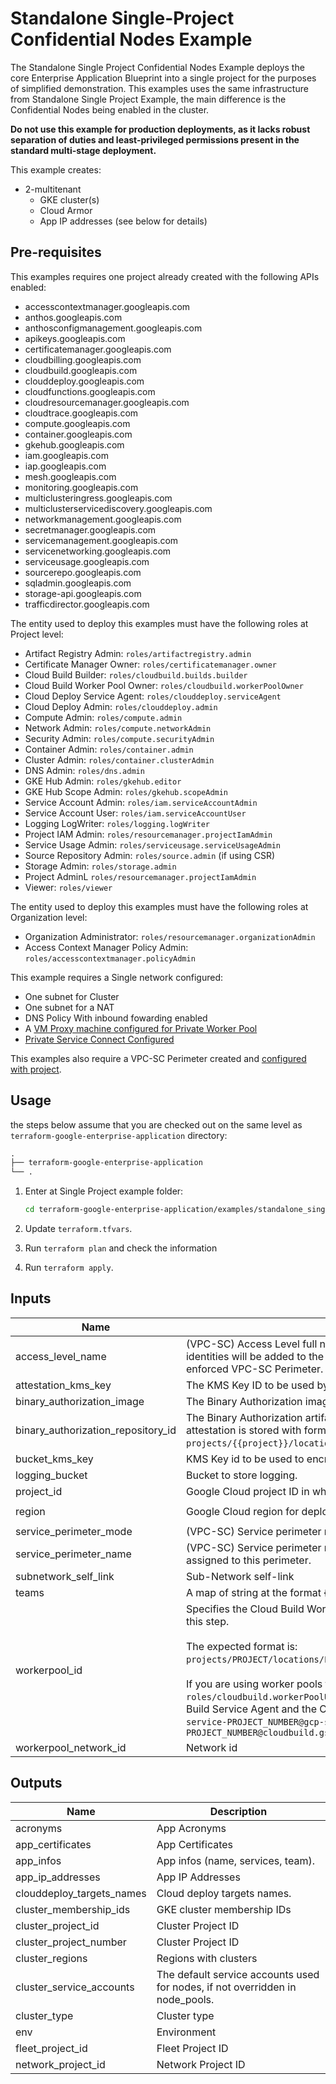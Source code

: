 # Standalone Single-Project Confidential Nodes Example
The Standalone Single Project Confidential Nodes Example deploys the core Enterprise Application Blueprint into a single project for the purposes of simplified demonstration. This examples uses the same infrastructure from Standalone Single Project Example, the main difference is the Confidential Nodes being enabled in the cluster.

**Do not use this example for production deployments, as it lacks robust separation of duties and least-privileged permissions present in the standard multi-stage deployment.**

This example creates:

- 2-multitenant
    - GKE cluster(s)
    - Cloud Armor
    - App IP addresses (see below for details)

## Pre-requisites

This examples requires one project already created with the following APIs enabled:

- accesscontextmanager.googleapis.com
- anthos.googleapis.com
- anthosconfigmanagement.googleapis.com
- apikeys.googleapis.com
- certificatemanager.googleapis.com
- cloudbilling.googleapis.com
- cloudbuild.googleapis.com
- clouddeploy.googleapis.com
- cloudfunctions.googleapis.com
- cloudresourcemanager.googleapis.com
- cloudtrace.googleapis.com
- compute.googleapis.com
- container.googleapis.com
- gkehub.googleapis.com
- iam.googleapis.com
- iap.googleapis.com
- mesh.googleapis.com
- monitoring.googleapis.com
- multiclusteringress.googleapis.com
- multiclusterservicediscovery.googleapis.com
- networkmanagement.googleapis.com
- secretmanager.googleapis.com
- servicemanagement.googleapis.com
- servicenetworking.googleapis.com
- serviceusage.googleapis.com
- sourcerepo.googleapis.com
- sqladmin.googleapis.com
- storage-api.googleapis.com
- trafficdirector.googleapis.com

The entity used to deploy this examples must have the following roles at Project level:

- Artifact Registry Admin: `roles/artifactregistry.admin`
- Certificate Manager Owner: `roles/certificatemanager.owner`
- Cloud Build Builder: `roles/cloudbuild.builds.builder`
- Cloud Build Worker Pool Owner: `roles/cloudbuild.workerPoolOwner`
- Cloud Deploy Service Agent: `roles/clouddeploy.serviceAgent`
- Cloud Deploy Admin: `roles/clouddeploy.admin`
- Compute Admin: `roles/compute.admin`
- Network Admin: `roles/compute.networkAdmin `
- Security Admin: `roles/compute.securityAdmin`
- Container Admin: `roles/container.admin  `
- Cluster Admin: `roles/container.clusterAdmin`
- DNS Admin: `roles/dns.admin`
- GKE Hub Admin: `roles/gkehub.editor`
- GKE Hub Scope Admin: `roles/gkehub.scopeAdmin`
- Service Account Admin: `roles/iam.serviceAccountAdmin`
- Service Account User: `roles/iam.serviceAccountUser`
- Logging LogWriter: `roles/logging.logWriter`
- Project IAM Admin: `roles/resourcemanager.projectIamAdmin`
- Service Usage Admin: `roles/serviceusage.serviceUsageAdmin`
- Source Repository Admin: `roles/source.admin` (if using CSR)
- Storage Admin: `roles/storage.admin`
- Project AdminL `roles/resourcemanager.projectIamAdmin`
- Viewer: `roles/viewer`

The entity used to deploy this examples must have the following roles at Organization level:

- Organization Administrator: `roles/resourcemanager.organizationAdmin`
- Access Context Manager Policy Admin: `roles/accesscontextmanager.policyAdmin`

This example requires a Single network configured:

- One subnet for Cluster
- One subnet for a NAT
- DNS Policy With inbound fowarding enabled
- A [VM Proxy machine configured for Private Worker Pool](https://cloud.google.com/build/docs/private-pools/access-external-resources-using-static-external-ip#access_external_resources_in_a_private_network)
- [Private Service Connect Configured](https://cloud.google.com/build/docs/private-pools/using-vpc-service-controls)

This examples also require a VPC-SC Perimeter created and [configured with project](https://cloud.google.com/vpc-service-controls/docs/set-up-service-perimeter).

## Usage

the steps below assume that you are checked out on the same level as `terraform-google-enterprise-application` directory:

```txt
.
├── terraform-google-enterprise-application
└── .
```

1. Enter at Single Project example folder:

    ```bash
    cd terraform-google-enterprise-application/examples/standalone_single_project_confidential_nodes
    ```

1. Update `terraform.tfvars`.

1. Run `terraform plan` and check the information

1. Run `terraform apply`.


<!-- BEGINNING OF PRE-COMMIT-TERRAFORM DOCS HOOK -->
## Inputs

| Name | Description | Type | Default | Required |
|------|-------------|------|---------|:--------:|
| access\_level\_name | (VPC-SC) Access Level full name. When providing this variable, additional identities will be added to the access level, these are required to work within an enforced VPC-SC Perimeter. | `string` | `null` | no |
| attestation\_kms\_key | The KMS Key ID to be used by attestor. | `string` | n/a | yes |
| binary\_authorization\_image | The Binary Authorization image to be used to create attestation. | `string` | n/a | yes |
| binary\_authorization\_repository\_id | The Binary Authorization artifact registry where the image to be used to create attestation is stored with format `projects/{{project}}/locations/{{location}}/repositories/{{repository_id}}`. | `string` | n/a | yes |
| bucket\_kms\_key | KMS Key id to be used to encrypt bucket. | `string` | `null` | no |
| logging\_bucket | Bucket to store logging. | `string` | `null` | no |
| project\_id | Google Cloud project ID in which to deploy all example resources | `string` | n/a | yes |
| region | Google Cloud region for deployments | `string` | `"us-central1"` | no |
| service\_perimeter\_mode | (VPC-SC) Service perimeter mode: ENFORCE, DRY\_RUN. | `string` | `"ENFORCE"` | no |
| service\_perimeter\_name | (VPC-SC) Service perimeter name. The created projects in this step will be assigned to this perimeter. | `string` | `null` | no |
| subnetwork\_self\_link | Sub-Network self-link | `string` | n/a | yes |
| teams | A map of string at the format {"namespace" = "groupEmail"} | `map(string)` | n/a | yes |
| workerpool\_id | Specifies the Cloud Build Worker Pool that will be utilized for triggers created in this step.<br><br>The expected format is:<br>`projects/PROJECT/locations/LOCATION/workerPools/POOL_NAME`.<br><br>If you are using worker pools from a different project, ensure that you grant the<br>`roles/cloudbuild.workerPoolUser` role on the workerpool project to the Cloud Build Service Agent and the Cloud Build Service Account of the trigger project:<br>`service-PROJECT_NUMBER@gcp-sa-cloudbuild.iam.gserviceaccount.com`, `PROJECT_NUMBER@cloudbuild.gserviceaccount.com` | `string` | `""` | no |
| workerpool\_network\_id | Network id | `string` | n/a | yes |

## Outputs

| Name | Description |
|------|-------------|
| acronyms | App Acronyms |
| app\_certificates | App Certificates |
| app\_infos | App infos (name, services, team). |
| app\_ip\_addresses | App IP Addresses |
| clouddeploy\_targets\_names | Cloud deploy targets names. |
| cluster\_membership\_ids | GKE cluster membership IDs |
| cluster\_project\_id | Cluster Project ID |
| cluster\_project\_number | Cluster Project ID |
| cluster\_regions | Regions with clusters |
| cluster\_service\_accounts | The default service accounts used for nodes, if not overridden in node\_pools. |
| cluster\_type | Cluster type |
| env | Environment |
| fleet\_project\_id | Fleet Project ID |
| network\_project\_id | Network Project ID |

<!-- END OF PRE-COMMIT-TERRAFORM DOCS HOOK -->

